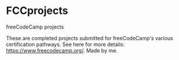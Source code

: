 # FCCprojects
freeCodeCamp projects

These are completed projects submitted for freeCodeCamp's various certification pathways. See here for more details: https://www.freecodecamp.org/. Made by me.
